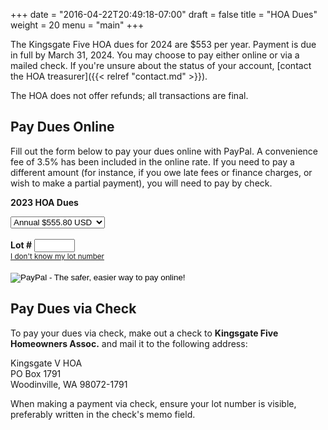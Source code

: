 +++
date = "2016-04-22T20:49:18-07:00"
draft = false
title = "HOA Dues"
weight = 20
menu = "main"
+++

<script src="../js/lot-data.js"></script>

<script>
function checkForm() {
    var el = document.getElementById("os1");
    if (!el.value) {
        alert("You must enter a lot number. If you don't know your lot number, try clicking 'I don't know my lot number' to look it up from your house and street number.");
        return false;
    }
    return true;
}
</script>

The Kingsgate Five HOA dues for 2024 are $553 per year. Payment is due in full by March 31, 2024. You may choose to pay either online or via a mailed check. If you're unsure about the status of your account, [contact the HOA treasurer]({{< relref "contact.md" >}}).

The HOA does not offer refunds; all transactions are final.

## Pay Dues Online

Fill out the form below to pay your dues online with PayPal. A convenience fee of 3.5% has been included in the online rate. If you need to pay a different amount (for instance, if you owe late fees or finance charges, or wish to make a partial payment), you will need to pay by check.

<form action="https://www.paypal.com/cgi-bin/webscr" method="post" onSubmit="return checkForm();" target="_top">

<input type="hidden" name="cmd" value="_s-xclick">
<input type="hidden" name="hosted_button_id" value="A75XFMGEPJNGN">
<input type="hidden" name="on0" value="2023 HOA Dues">

<strong>2023 HOA Dues</strong><br>

<select name="os0">
  <option value="Annual">Annual $555.80 USD</option>
  <option value="Late Fee">Late Fee $25.00 USD</option>
</select> 
<br />
<br />

<input type="hidden" name="on1" value="LOT #">
<strong>Lot #</strong> <input type="text" id="os1" name="os1" size="5" maxlength="5"><br />
<small><a id="selectlink" href="javascript:selectLot()">I don't know my lot number</a></small>
<div id="lotfinder" style="margin-top: 10px; display: none;">
<strong>House #</strong> <input id="house" type="text" size="5" maxlength="5">
<select id="street" style="display: none;"></select>
<button class="btn btn-default" onclick="return lookupLot('os1');">Look up lot #</button>
</div>

<br />
<br />
<input type="hidden" name="currency_code" value="USD">
<input type="image" src="https://www.paypalobjects.com/en_US/i/btn/btn_paynowCC_LG.gif" border="0" name="submit" alt="PayPal - The safer, easier way to pay online!">
<img alt="" border="0" src="https://www.paypalobjects.com/en_US/i/scr/pixel.gif" width="1" height="1">
</form>

## Pay Dues via Check

To pay your dues via check, make out a check to **Kingsgate Five Homeowners Assoc.** and mail it to the following address:

<div class="mail">
    Kingsgate V HOA<br />
    PO  Box 1791<br />
    Woodinville, WA 98072-1791<br />
</div>

When making a payment via check, ensure your lot number is visible, preferably written in the check's memo field.

